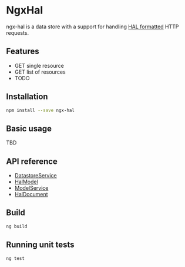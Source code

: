 # NgxHal

ngx-hal is a data store with a support for handling [HAL formatted](http://stateless.co/hal_specification.html) HTTP requests.

## Features

* GET single resource
* GET list of resources
* TODO

## Installation

```bash
npm install --save ngx-hal
```

## Basic usage

TBD

## API reference

* [DatastoreService](https://github.com/infinum/ngx-hal/wiki/DatastoreService)
* [HalModel](https://github.com/infinum/ngx-hal/wiki/HalModel)
* [ModelService](https://github.com/infinum/ngx-hal/wiki/ModelService)
* [HalDocument](https://github.com/infinum/ngx-hal/wiki/HalDocument)

## Build

```bash
ng build
```

## Running unit tests

```bash
ng test
```

